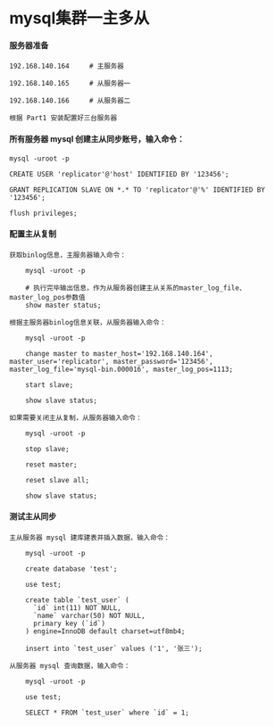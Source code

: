 
# mysql集群一主多从

#### 服务器准备
	
	192.168.140.164		# 主服务器
	
	192.168.140.165		# 从服务器一
	
	192.168.140.166		# 从服务器二
	
	根据 Part1 安装配置好三台服务器

#### 所有服务器 mysql 创建主从同步账号，输入命令：
		
	mysql -uroot -p
	
	CREATE USER 'replicator'@'host' IDENTIFIED BY '123456';
	
	GRANT REPLICATION SLAVE ON *.* TO 'replicator'@'%' IDENTIFIED BY '123456';
	
	flush privileges;

#### 配置主从复制

	获取binlog信息，主服务器输入命令：
		
		mysql -uroot -p
		
		# 执行完毕输出信息，作为从服务器创建主从关系的master_log_file、master_log_pos参数值
		show master status;
	
	根据主服务器binlog信息关联，从服务器输入命令：
		
		mysql -uroot -p
		
		change master to master_host='192.168.140.164', master_user='replicator', master_password='123456', master_log_file='mysql-bin.000016', master_log_pos=1113;
		
		start slave;
		
		show slave status;
	
	如果需要关闭主从复制，从服务器输入命令：
		
		mysql -uroot -p
		
		stop slave;
		
		reset master;
		
		reset slave all;
		
		show slave status;

#### 测试主从同步

	主从服务器 mysql 建库建表并插入数据，输入命令：
		
		mysql -uroot -p
		
		create database 'test';
		
		use test;
		
		create table `test_user` (
		  `id` int(11) NOT NULL,
		  `name` varchar(50) NOT NULL,
		  primary key (`id`)
		) engine=InnoDB default charset=utf8mb4;
		
		insert into `test_user` values ('1', '张三');
		
	从服务器 mysql 查询数据，输入命令：
		
		mysql -uroot -p
		
		use test;
		
		SELECT * FROM `test_user` where `id` = 1;


